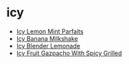 # icy

 * [Icy Lemon Mint Parfaits](../../index/i/icy-lemon-mint-parfaits-234452.json)
 * [Icy Banana Milkshake](../../index/i/icy-banana-milkshake.json)
 * [Icy Blender Lemonade](../../index/i/icy-blender-lemonade.json)
 * [Icy Fruit Gazpacho With Spicy Grilled](../../index/i/icy-fruit-gazpacho-with-spicy-grilled.json)
